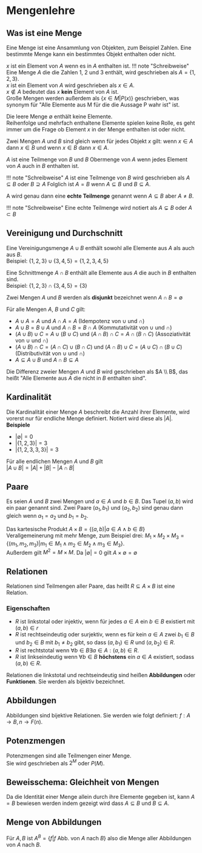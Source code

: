 # Mengenlehre
## Was ist eine Menge

Eine Menge ist eine Ansammlung von Objekten, zum Beispiel Zahlen.
Eine bestimmte Menge kann ein bestimmtes Objekt enthalten oder nicht.

$x$ ist ein Element von $A$ wenn es in $A$ enthalten ist.
!!! note "Schreibweise" 
    Eine Menge $A$ die die Zahlen $1$, $2$ und $3$ enthält, wird geschrieben als
    $A = \{1, 2, 3\}$.<br>
    $x$ ist ein Element von $A$ wird geschrieben als $x \in A$.<br>
    $x \notin A$ bedeutet das $x$ **kein** Element von $A$ ist.<br>
    Große Mengen werden außerdem als $\{x \in M | P(x) \}$ geschrieben,
    was synonym für "Alle Elemente aus M für die die Aussage P wahr ist" ist.

Die leere Menge $\emptyset$ enthält keine Elemente.<br>
Reihenfolge und mehrfach enthaltene Elemente spielen keine Rolle, es geht
immer um die Frage ob Element $x$ in der Menge enthalten ist oder nicht.

Zwei Mengen $A$ und $B$ sind gleich wenn für jedes Objekt $x$ gilt:
wenn $x \in A$ dann $x \in B$ und wenn $x \in B$ dann $x \in A$.

$A$ ist eine Teilmenge von $B$ und $B$ Obermenge von $A$ wenn jedes Element
von $A$ auch in $B$ enthalten ist. 

!!! note "Schreibweise"
    $A$ ist eine Teilmenge von $B$ wird geschrieben als $A \subseteq B$ oder
    $B \supseteq A$
Folglich ist $A = B$ wenn $A \subseteq B$ und $B \subseteq A$.

A wird genau dann eine **echte Teilmenge** genannt wenn $A \subseteq B$ aber $A \neq B$.

!!! note "Schreibweise"
    Eine echte Teilmenge wird notiert als $A \subsetneq B$ oder $A \subset B$

## Vereinigung und Durchschnitt
Eine Vereinigungsmenge $A \cup B$ enthält sowohl alle Elemente aus $A$ als auch aus $B$.<br>
Beispiel: $\{1, 2, 3\} \cup \{3, 4, 5\} = \{1, 2, 3, 4, 5 \}$<br>

Eine Schnittmenge $A \cap B$ enthält alle Elemente aus $A$ die auch in $B$ enthalten sind.<br>
Beispiel: $\{1, 2, 3\} \cap \{3, 4, 5\} = \{3\}$<br>

Zwei Mengen $A$ und $B$ werden als **disjunkt** bezeichnet wenn $A \cap B = \emptyset$

Für alle Mengen $A$, $B$ und $C$ gilt:

* $A \cup A = A$ und $A \cap A = A$ (Idempotenz von $\cup$ und $\cap$)
* $A \cup B = B \cup A$ und $A \cap B = B \cap A$ (Kommutativität von $\cup$ und $\cap$)
* $(A \cup B) \cup C = A \cup (B \cup C)$ und $(A \cap B) \cap C = A \cap (B \cap C)$ (Assoziativität von $\cup$ und $\cap$)
* $(A \cup B) \cap C = (A \cap C) \cup (B \cap C)$ und $(A \cap B) \cup C = (A \cup C) \cap (B \cup C)$ (Distributivität von $\cup$ und $\cap$)
* $A \subseteq A \cup B$ und $A \cap B \subseteq A$

Die Differenz zweier Mengen $A$ und $B$ wird geschrieben als $A \\ B$, das heißt "Alle Elemente aus
$A$ die nicht in $B$ enthalten sind".

## Kardinalität
Die Kardinalität einer Menge $A$ beschreibt die Anzahl ihrer Elemente, wird vorerst nur für 
endliche Menge definiert. Notiert wird diese als $|A|$.
**Beispiele**

* $|\emptyset| = 0$
* $|\{1,2,3\}| = 3$
* $|\{1,2,3,3,3\}| = 3$

Für alle endlichen Mengen $A$ und $B$ gilt<br>
$|A \cup B| = |A| + |B| - |A \cap B|$

## Paare
Es seien $A$ und $B$ zwei Mengen und $a \in A$ und $b \in B$.
Das Tupel $(a, b)$ wird ein paar genannt sind.
Zwei Paare $(a_1, b_1)$ und $(a_2, b_2)$ sind genau dann gleich wenn
$a_1 = a_2$ und $b_1 = b_2$.

Das kartesische Produkt $A \times B = \{(a, b) | a \in A \land b \in B\}$<br>
Verallgemeinerung mit mehr Menge, zum Beispiel drei:
$M_1 \times M_2 \times M_3 = \{(m_1, m_2, m_3) | m_1 \in M_1 \land m_2 \in M_2 \land m_3 \in M_3\}$.
<br>
Außerdem gilt $M^{2} = M \times M$.
Da $|\emptyset| = 0$ gilt $A \times \emptyset = \emptyset$

## Relationen
Relationen sind Teilmengen aller Paare, das heißt $R \subseteq A \times B$ ist eine Relation.

### Eigenschaften

* $R$ ist linkstotal oder injektiv, wenn für jedes $a \in A$ ein $b \in B$ existiert mit $(a, b) \in r$
* $R$ ist rechtseindeutig oder surjektiv, wenn es für kein $a \in A$ zwei $b_1 \in B$ und $b_2 \in B$ mit $b_1 \neq b_2$ gibt, so dass $(a, b_1) \in R$ und $(a, b_2) \in R$.
* $R$ ist rechtstotal wenn $\forall b \in B \exists a \in A: (a, b) \in R$.
* $R$ ist linkseindeutig wenn $\forall b \in B$ **höchstens** ein $a \in A$ existiert, sodass $(a, b) \in R$.

Relationen die linkstotal und rechtseindeutig sind heißen **Abbildungen** oder **Funktionen**. Sie
werden als bijektiv bezeichnet.

## Abbildungen
Abbildungen sind bijektive Relationen. Sie werden wie folgt definiert:
$f: A \rightarrow B, n \rightarrow F(n)$.

## Potenzmengen 
Potenzmengen sind alle Teilmengen einer Menge.<br>
Sie wird geschrieben als $2^M$ oder $P(M)$.

## Beweisschema: Gleichheit von Mengen
Da die Identität einer Menge allein durch ihre Elemente gegeben ist, kann $A=B$ bewiesen werden
indem gezeigt wird dass $A \subseteq B$ und $B \subseteq A$.

## Menge von Abbildungen
Für $A, B$ ist $A^B = \{f | f$ Abb. von $A$  nach $B \}$ also die Menge aller Abbildungen von $A$ nach $B$.	


